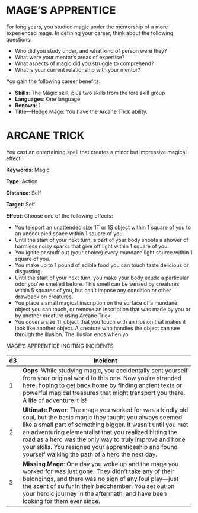 # MAGE’S APPRENTICE

For long years, you studied magic under the mentorship of a more experienced mage. In defining your career, think about the following questions:

-   Who did you study under, and what kind of person were they?
-   What were your mentor’s areas of expertise?
-   What aspects of magic did you struggle to comprehend?
-   What is your current relationship with your mentor?

You gain the following career benefits:

-   **Skills**: The Magic skill, plus two skills from the lore skill group
-   **Languages**: One language
-   **Renown**: 1
-   **Title**—Hedge Mage: You have the Arcane Trick ability.

# ARCANE TRICK

You cast an entertaining spell that creates a minor but impressive magical effect.

**Keywords**: Magic

**Type**: Action

**Distance**: Self

**Target**: Self

**Effect**: Choose one of the following effects:

-   You teleport an unattended size 1T or 1S object within 1 square of you to an unoccupied space within 1 square of you.
-   Until the start of your next turn, a part of your body shoots a shower of harmless noisy sparks that give off light within 1 square of you.
-   You ignite or snuff out (your choice) every mundane light source within 1 square of you.
-   You make up to 1 pound of edible food you can touch taste delicious or disgusting.
-   Until the start of your next turn, you make your body exude a particular odor you’ve smelled before. This smell can be sensed by creatures within 5 squares of you, but can’t impose any condition or other drawback on creatures.
-   You place a small magical inscription on the surface of a mundane object you can touch, or remove an inscription that was made by you or by another creature using Arcane Trick.
-   You cover a size 1T object that you touch with an illusion that makes it look like another object. A creature who handles the object can see through the illusion. The illusion ends when yo

 MAGE’S APPRENTICE INCITING INCIDENTS

<table style="width:99%;">
<colgroup>
<col style="width: 0%" />
<col style="width: 99%" />
</colgroup>
<thead>
<tr class="header">
<th>d3</th>
<th>Incident</th>
</tr>
</thead>
<tbody>
<tr class="odd">
<td>1</td>
<td><strong>Oops</strong>: While studying magic, you accidentally sent yourself from your original world to this one. Now you’re stranded here, hoping to get back home by finding ancient texts or powerful magical treasures that might transport you there. A life of adventure it is!</td>
</tr>
<tr class="even">
<td>2</td>
<td><strong>Ultimate Power</strong>: The mage you worked for was a kindly old soul, but the basic magic they taught you always seemed like a small part of something bigger. It wasn’t until you met an adventuring elementalist that you realized hitting the road as a hero was the only way to truly improve and hone your skills. You resigned your apprenticeship and found yourself walking the path of a hero the next day.</td>
</tr>
<tr class="odd">
<td>3</td>
<td><strong>Missing Mage</strong>: One day you woke up and the mage you worked for was just gone. They didn’t take any of their belongings, and there was no sign of any foul play—just the scent of sulfur in their bedchamber. You set out on your heroic journey in the aftermath, and have been looking for them ever since.</td>
</tr>
</tbody>
</table>

